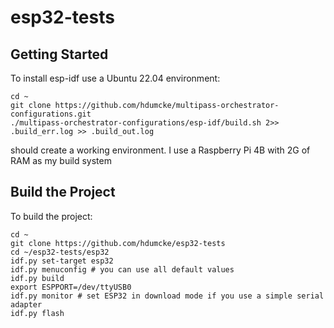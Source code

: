 # esp32-tests

## Getting Started

To install esp-idf use a Ubuntu 22.04 environment:

```
cd ~
git clone https://github.com/hdumcke/multipass-orchestrator-configurations.git
./multipass-orchestrator-configurations/esp-idf/build.sh 2>> .build_err.log >> .build_out.log
```

should create a working environment. I use a Raspberry Pi 4B with 2G of RAM as my build system

## Build the Project

To build the project:

```
cd ~
git clone https://github.com/hdumcke/esp32-tests
cd ~/esp32-tests/esp32
idf.py set-target esp32
idf.py menuconfig # you can use all default values
idf.py build
export ESPPORT=/dev/ttyUSB0
idf.py monitor # set ESP32 in download mode if you use a simple serial adapter
idf.py flash
```
